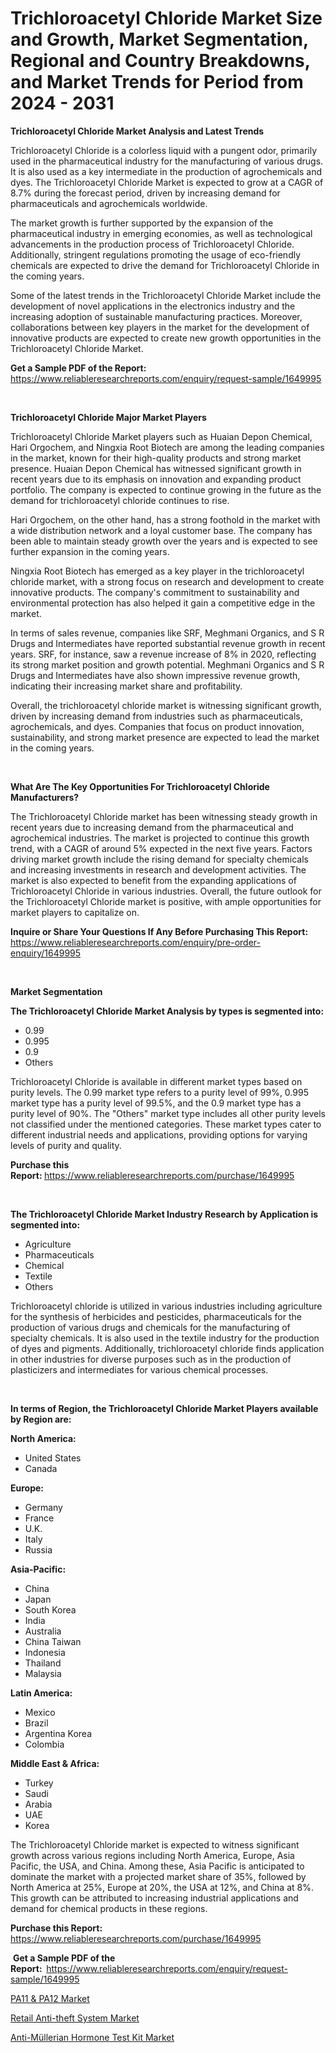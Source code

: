 <p><h1>Trichloroacetyl Chloride Market Size and Growth, Market Segmentation, Regional and Country Breakdowns, and Market Trends for Period from 2024 -  2031</h1></p><p><strong>Trichloroacetyl Chloride Market Analysis and Latest Trends</strong></p>
<p><p>Trichloroacetyl Chloride is a colorless liquid with a pungent odor, primarily used in the pharmaceutical industry for the manufacturing of various drugs. It is also used as a key intermediate in the production of agrochemicals and dyes. The Trichloroacetyl Chloride Market is expected to grow at a CAGR of 8.7% during the forecast period, driven by increasing demand for pharmaceuticals and agrochemicals worldwide.</p><p>The market growth is further supported by the expansion of the pharmaceutical industry in emerging economies, as well as technological advancements in the production process of Trichloroacetyl Chloride. Additionally, stringent regulations promoting the usage of eco-friendly chemicals are expected to drive the demand for Trichloroacetyl Chloride in the coming years.</p><p>Some of the latest trends in the Trichloroacetyl Chloride Market include the development of novel applications in the electronics industry and the increasing adoption of sustainable manufacturing practices. Moreover, collaborations between key players in the market for the development of innovative products are expected to create new growth opportunities in the Trichloroacetyl Chloride Market.</p></p>
<p><strong>Get a Sample PDF of the Report:&nbsp;</strong> <a href="https://www.reliableresearchreports.com/enquiry/request-sample/1649995">https://www.reliableresearchreports.com/enquiry/request-sample/1649995</a></p>
<p>&nbsp;</p>
<p><strong>Trichloroacetyl Chloride Major Market Players</strong></p>
<p><p>Trichloroacetyl Chloride Market players such as Huaian Depon Chemical, Hari Orgochem, and Ningxia Root Biotech are among the leading companies in the market, known for their high-quality products and strong market presence. Huaian Depon Chemical has witnessed significant growth in recent years due to its emphasis on innovation and expanding product portfolio. The company is expected to continue growing in the future as the demand for trichloroacetyl chloride continues to rise.</p><p>Hari Orgochem, on the other hand, has a strong foothold in the market with a wide distribution network and a loyal customer base. The company has been able to maintain steady growth over the years and is expected to see further expansion in the coming years.</p><p>Ningxia Root Biotech has emerged as a key player in the trichloroacetyl chloride market, with a strong focus on research and development to create innovative products. The company's commitment to sustainability and environmental protection has also helped it gain a competitive edge in the market.</p><p>In terms of sales revenue, companies like SRF, Meghmani Organics, and S R Drugs and Intermediates have reported substantial revenue growth in recent years. SRF, for instance, saw a revenue increase of 8% in 2020, reflecting its strong market position and growth potential. Meghmani Organics and S R Drugs and Intermediates have also shown impressive revenue growth, indicating their increasing market share and profitability.</p><p>Overall, the trichloroacetyl chloride market is witnessing significant growth, driven by increasing demand from industries such as pharmaceuticals, agrochemicals, and dyes. Companies that focus on product innovation, sustainability, and strong market presence are expected to lead the market in the coming years.</p></p>
<p>&nbsp;</p>
<p><strong>What Are The Key Opportunities For Trichloroacetyl Chloride Manufacturers?</strong></p>
<p><p>The Trichloroacetyl Chloride market has been witnessing steady growth in recent years due to increasing demand from the pharmaceutical and agrochemical industries. The market is projected to continue this growth trend, with a CAGR of around 5% expected in the next five years. Factors driving market growth include the rising demand for specialty chemicals and increasing investments in research and development activities. The market is also expected to benefit from the expanding applications of Trichloroacetyl Chloride in various industries. Overall, the future outlook for the Trichloroacetyl Chloride market is positive, with ample opportunities for market players to capitalize on.</p></p>
<p><strong>Inquire or Share Your Questions If Any Before Purchasing This Report:</strong> <a href="https://www.reliableresearchreports.com/enquiry/pre-order-enquiry/1649995">https://www.reliableresearchreports.com/enquiry/pre-order-enquiry/1649995</a></p>
<p>&nbsp;</p>
<p><strong>Market Segmentation</strong></p>
<p><strong>The Trichloroacetyl Chloride Market Analysis by types is segmented into:</strong></p>
<p><ul><li>0.99</li><li>0.995</li><li>0.9</li><li>Others</li></ul></p>
<p><p>Trichloroacetyl Chloride is available in different market types based on purity levels. The 0.99 market type refers to a purity level of 99%, 0.995 market type has a purity level of 99.5%, and the 0.9 market type has a purity level of 90%. The "Others" market type includes all other purity levels not classified under the mentioned categories. These market types cater to different industrial needs and applications, providing options for varying levels of purity and quality.</p></p>
<p><strong>Purchase this Report:&nbsp;</strong><a href="https://www.reliableresearchreports.com/purchase/1649995">https://www.reliableresearchreports.com/purchase/1649995</a></p>
<p>&nbsp;</p>
<p><strong>The Trichloroacetyl Chloride Market Industry Research by Application is segmented into:</strong></p>
<p><ul><li>Agriculture</li><li>Pharmaceuticals</li><li>Chemical</li><li>Textile</li><li>Others</li></ul></p>
<p><p>Trichloroacetyl chloride is utilized in various industries including agriculture for the synthesis of herbicides and pesticides, pharmaceuticals for the production of various drugs and chemicals for the manufacturing of specialty chemicals. It is also used in the textile industry for the production of dyes and pigments. Additionally, trichloroacetyl chloride finds application in other industries for diverse purposes such as in the production of plasticizers and intermediates for various chemical processes.</p></p>
<p>&nbsp;</p>
<p><strong>In terms of Region, the Trichloroacetyl Chloride Market Players available by Region are:</strong></p>
<p>
    <p> <strong> North America: </strong>
        <ul>
            <li>United States</li>
            <li>Canada</li>
        </ul>
        </p> 
    <p> <strong> Europe: </strong>
        <ul>
            <li>Germany</li>
            <li>France</li>
            <li>U.K.</li>
            <li>Italy</li>
            <li>Russia</li>
        </ul>
        </p> 
    <p> <strong> Asia-Pacific: </strong>
        <ul>
            <li>China</li>
            <li>Japan</li>
            <li>South Korea</li>
            <li>India</li>
            <li>Australia</li>
            <li>China Taiwan</li>
            <li>Indonesia</li>
            <li>Thailand</li>
            <li>Malaysia</li>
        </ul>
        </p> 
    <p> <strong> Latin America: </strong>
        <ul>
            <li>Mexico</li>
            <li>Brazil</li>
            <li>Argentina Korea</li>
            <li>Colombia</li>
        </ul>
        </p> 
    <p> <strong> Middle East & Africa: </strong>
        <ul>
            <li>Turkey</li>
            <li>Saudi</li>
            <li>Arabia</li>
            <li>UAE</li>
            <li>Korea</li>
        </ul>
    </p>
    </p>
<p><p>The Trichloroacetyl Chloride market is expected to witness significant growth across various regions including North America, Europe, Asia Pacific, the USA, and China. Among these, Asia Pacific is anticipated to dominate the market with a projected market share of 35%, followed by North America at 25%, Europe at 20%, the USA at 12%, and China at 8%. This growth can be attributed to increasing industrial applications and demand for chemical products in these regions.</p></p>
<p><strong>Purchase this Report: </strong><a href="https://www.reliableresearchreports.com/purchase/1649995">https://www.reliableresearchreports.com/purchase/1649995</a></p>
<p>&nbsp;<strong>Get a Sample PDF of the Report:&nbsp;&nbsp;</strong><a href="https://www.reliableresearchreports.com/enquiry/request-sample/1649995">https://www.reliableresearchreports.com/enquiry/request-sample/1649995</a></p>
<p><strong></strong></p>
<p><p><a href="https://view.publitas.com/reportprime-1/pa11-pa12-market-analysis-and-market-size-global-industry-overview-market-segmentation-and-forecast-2023-to-2030/">PA11 & PA12 Market</a></p><p><a href="https://view.publitas.com/reportprime-1/retail-anti-theft-system-market-insights-market-players-and-forecast-till-2030/">Retail Anti-theft System Market</a></p><p><a href="https://view.publitas.com/reportprime-1/anti-mullerian-hormone-test-kit-market-size-2023-2030-global-industrial-analysis-key-geographical-regions-market-share-top-key-players-product-types-and-forecast-research-report/">Anti-Müllerian Hormone Test Kit Market</a></p></p>